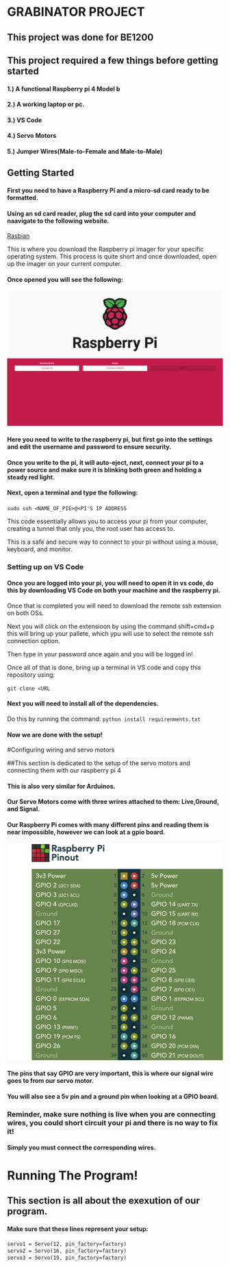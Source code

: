 # GRABINATOR PROJECT

## This project was done for BE1200

## This project required a few things before getting started

#### 1.) A functional Raspberry pi 4 Model b 

#### 2.) A working laptop or pc.
#### 3.) VS Code
#### 4.) Servo Motors 
#### 5.) Jumper Wires(Male-to-Female and Male-to-Male)


## Getting Started

#### First you need to have a Raspberry Pi and a micro-sd card ready to be formatted.

#### Using an sd card reader, plug the sd card into your computer and naavigate to the following website.

[Rasbian](https://www.raspberrypi.com/software/)

This is where you download the Raspberry pi imager for your specific operating system. This process is quite short and once
downloaded, open up the imager on your current computer.


#### Once opened you will see the following:
![picture](https://github.com/AlessandroB1298/BE1200/blob/main/Screenshot%202023-10-31%20at%203.06.01%20PM.png )


#### Here you need to write to the raspberry pi, but first go into the settings and edit the username and password to ensure security.

#### Once you write to the pi, it will auto-eject, next, connect your pi to a power source and make sure it is blinking both green and holding a steady red light.

#### Next, open a terminal and type the following:
`sudo ssh <NAME_OF_PIE>@<PI'S IP ADDRESS`

This code essentially allows you to access your pi from your computer, creating a tunnel that only you, the root user has access to.

This is a safe and secure way to connect to your pi without using a mouse, keyboard, and monitor.

### Setting up on VS Code

#### Once you are logged into your pi, you will need to open it in vs code, do this by downloading VS Code on both your machine and the raspberry pi.

Once that is completed you will need to download the remote ssh extension on both OSs.

Next you will click on the extensioon by using the command shift+cmd+p this will bring up your pallete, which ypu will use to select the remote ssh connection option.

Then type in your password once again and you will be logged in!

Once all of that is done, bring up a terminal in VS code and copy this repository using:

`git clone <URL`

#### Next you will need to install all of the dependencies.
Do this by running the command:
`python install requirenments.txt`

#### Now we are done with the setup!

#Configuring wiring and servo motors

##This section is dedicated to the setup of the servo motors and connecting them with our raspberry pi 4
#### This is also very similar for Arduinos.


#### Our Servo Motors come with three wrires attached to them: Live,Ground, and Signal.

#### Our Raspberry Pi comes with many different pins and reading them is near impossible, however we can look at a gpio board.

![picture](https://github.com/AlessandroB1298/BE1200/blob/main/Screenshot%202023-11-04%20at%2012.58.17%20AM.jpeg)



#### The pins that say GPIO are very important, this is where our signal wire goes to from our servo motor.

#### You will also see a 5v pin and a ground pin when looking at a GPIO board.

### Reminder, make sure nothing is live when you are connecting wires, you could short circuit your pi and there is no way to fix it!

#### Simply you must connect the corresponding wires.


# Running The Program!

## This section is all about the exexution of our program.
#### Make sure that these lines represent your setup:

``` 
servo1 = Servo(12, pin_factory=factory)
servo2 = Servo(16, pin_factory=factory)
servo3 = Servo(19, pin_factory=factory)
```




